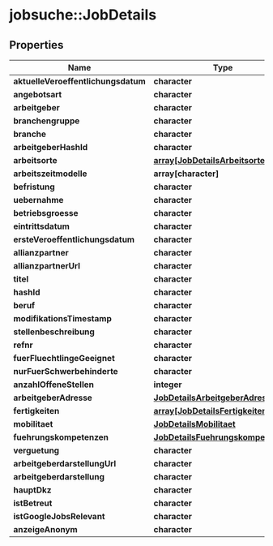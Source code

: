 # jobsuche::JobDetails


## Properties
Name | Type | Description | Notes
------------ | ------------- | ------------- | -------------
**aktuelleVeroeffentlichungsdatum** | **character** |  | [optional] 
**angebotsart** | **character** |  | [optional] 
**arbeitgeber** | **character** |  | [optional] 
**branchengruppe** | **character** |  | [optional] 
**branche** | **character** |  | [optional] 
**arbeitgeberHashId** | **character** |  | [optional] 
**arbeitsorte** | [**array[JobDetailsArbeitsorteInner]**](JobDetails_arbeitsorte_inner.md) |  | [optional] 
**arbeitszeitmodelle** | **array[character]** |  | [optional] 
**befristung** | **character** |  | [optional] 
**uebernahme** | **character** |  | [optional] 
**betriebsgroesse** | **character** |  | [optional] 
**eintrittsdatum** | **character** |  | [optional] 
**ersteVeroeffentlichungsdatum** | **character** |  | [optional] 
**allianzpartner** | **character** |  | [optional] 
**allianzpartnerUrl** | **character** |  | [optional] 
**titel** | **character** |  | [optional] 
**hashId** | **character** |  | [optional] 
**beruf** | **character** |  | [optional] 
**modifikationsTimestamp** | **character** |  | [optional] 
**stellenbeschreibung** | **character** |  | [optional] 
**refnr** | **character** |  | [optional] 
**fuerFluechtlingeGeeignet** | **character** |  | [optional] 
**nurFuerSchwerbehinderte** | **character** |  | [optional] 
**anzahlOffeneStellen** | **integer** |  | [optional] 
**arbeitgeberAdresse** | [**JobDetailsArbeitgeberAdresse**](JobDetails_arbeitgeberAdresse.md) |  | [optional] 
**fertigkeiten** | [**array[JobDetailsFertigkeitenInner]**](JobDetails_fertigkeiten_inner.md) |  | [optional] 
**mobilitaet** | [**JobDetailsMobilitaet**](JobDetails_mobilitaet.md) |  | [optional] 
**fuehrungskompetenzen** | [**JobDetailsFuehrungskompetenzen**](JobDetails_fuehrungskompetenzen.md) |  | [optional] 
**verguetung** | **character** |  | [optional] 
**arbeitgeberdarstellungUrl** | **character** |  | [optional] 
**arbeitgeberdarstellung** | **character** |  | [optional] 
**hauptDkz** | **character** |  | [optional] 
**istBetreut** | **character** |  | [optional] 
**istGoogleJobsRelevant** | **character** |  | [optional] 
**anzeigeAnonym** | **character** |  | [optional] 


